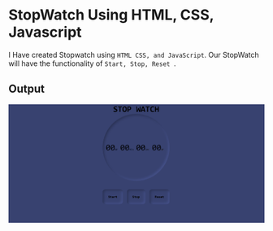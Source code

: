 # StopWatch Using HTML, CSS, Javascript


I Have created Stopwatch using ``HTML CSS, and JavaScript``. Our StopWatch will have the functionality of ``Start, Stop, Reset ``.

## Output

![](./outputs/Screenshot%202022-10-18%20002926.png)  